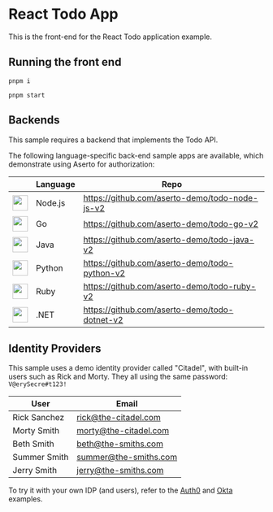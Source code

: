 # React Todo App

This is the front-end for the React Todo application example.

## Running the front end

`pnpm i`

`pnpm start`

## Backends

This sample requires a backend that implements the Todo API.

The following language-specific back-end sample apps are available, which demonstrate using Aserto for authorization:

|                                                                                                                  | Language | Repo                                           |
|------------------------------------------------------------------------------------------------------------------| --- |------------------------------------------------|
| <img src="https://raw.githubusercontent.com/aserto-dev/aserto-docs/main/static/nodejs.svg" height="30" />        | Node.js | https://github.com/aserto-demo/todo-node-js-v2 |
| <img src="https://raw.githubusercontent.com/aserto-dev/aserto-docs/main/static/go.svg" height="30" />            | Go | https://github.com/aserto-demo/todo-go-v2      |
| <img src="https://raw.githubusercontent.com/aserto-dev/aserto-docs/main/static/java.svg" height="30" />          | Java | https://github.com/aserto-demo/todo-java-v2    |
| <img src="https://raw.githubusercontent.com/aserto-dev/aserto-docs/main/static/python.svg" height="30" />        | Python | https://github.com/aserto-demo/todo-python-v2  |
| <img src="https://raw.githubusercontent.com/aserto-dev/aserto-docs/main/static/ruby.svg" height="30" />          | Ruby | https://github.com/aserto-demo/todo-ruby-v2    |
| <img src="https://raw.githubusercontent.com/aserto-dev/aserto-docs/main/static/dotnet-core.svg" height="30" />   | .NET | https://github.com/aserto-demo/todo-dotnet-v2  |

## Identity Providers

This sample uses a demo identity provider called "Citadel", with built-in users such as Rick and Morty. They all using the same password: ` V@erySecre#t123!`

| User | Email | 
| --- | --- |
| Rick Sanchez | rick@the-citadel.com | 
| Morty Smith | morty@the-citadel.com |
| Beth Smith | beth@the-smiths.com |
| Summer Smith | summer@the-smiths.com |
| Jerry Smith | jerry@the-smiths.com |

To try it with your own IDP (and users), refer to the [Auth0](https://github.com/aserto-demo/todo-application-auth0) and [Okta](https://github.com/aserto-demo/todo-application-okta) examples.


